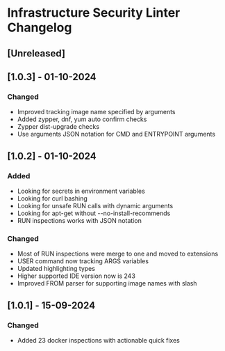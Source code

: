 <!-- Keep a Changelog guide -> https://keepachangelog.com -->

# Infrastructure Security Linter Changelog

## [Unreleased]

## [1.0.3] - 01-10-2024

### Changed

- Improved tracking image name specified by arguments
- Added zypper, dnf, yum auto confirm checks
- Zypper dist-upgrade checks
- Use arguments JSON notation for CMD and ENTRYPOINT arguments

## [1.0.2] - 01-10-2024

### Added

- Looking for secrets in environment variables
- Looking for curl bashing
- Looking for unsafe RUN calls with dynamic arguments 
- Looking for apt-get without --no-install-recommends
- RUN inspections works with JSON notation

### Changed

- Most of RUN inspections were merge to one and moved to extensions
- USER command now tracking ARGS variables
- Updated highlighting types
- Higher supported IDE version now is 243
- Improved FROM parser for supporting image names with slash

## [1.0.1] - 15-09-2024

### Changed

- Added 23 docker inspections with actionable quick fixes
